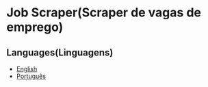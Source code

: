 # Job Scraper(Scraper de vagas de emprego)

## Languages(Linguagens)
- [English](README.en.md)
- [Português](README.pt.md)